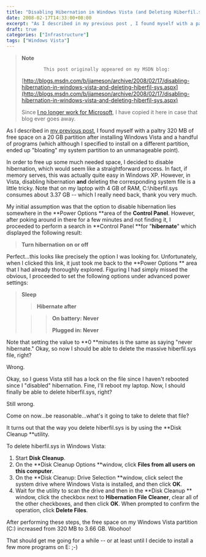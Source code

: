 ```yaml
---
title: "Disabling Hibernation in Windows Vista (and Deleting Hiberfil.sys)"
date: 2008-02-17T14:33:00+08:00
excerpt: "As I described in my previous post , I found myself with a paltry 320 MB of free space on a 20 GB partition after installing Windows Vista and a handful of programs (which although I specified to install on a different partition, ended up \"bloating\" my..."
draft: true
categories: ["Infrastructure"]
tags: ["Windows Vista"]
---
```


> **Note**
> 
>             This post originally appeared on my MSDN blog:  
>   
> 
> 
> [http://blogs.msdn.com/b/jjameson/archive/2008/02/17/disabling-hibernation-in-windows-vista-and-deleting-hiberfil-sys.aspx](http://blogs.msdn.com/b/jjameson/archive/2008/02/17/disabling-hibernation-in-windows-vista-and-deleting-hiberfil-sys.aspx)
> 
> 
> Since [I no longer work for Microsoft](/blog/jjameson/2011/09/02/last-day-with-microsoft), I have copied it here in case that blog                 ever goes away.


As I described in [my previous post](/blog/jjameson/2008/02/17/an-update-on-disk-space-usage-by-windows-vista), I found myself with a paltry 320 MB of free space on a         20 GB partition after installing Windows Vista and a handful of programs (which         although I specified to install on a different partition, ended up "bloating" my         system partition to an unmanageable point).

In order to free up some much needed space, I decided to disable hibernation, which         would seem like a straightforward process. In fact, if memory serves, this was actually         quite easy in Windows XP. However, in Vista, disabling hibernation **and**         deleting the corresponding system file is a little tricky. Note that on my laptop         with 4 GB of RAM, C:\hiberfil.sys consumes about 3.37 GB -- which I really need         back, thank you very much.

My initial assumption was that the option to disable hibernation lies somewhere         in the **Power Options **area of the **Control Panel**.         However, after poking around in there for a few minutes and not finding it, I proceeded         to perform a search in **Control Panel **for "**hibernate**"         which displayed the following result:


> **Turn hibernation on or off**


Perfect...this looks like precisely the option I was looking for. Unfortunately,         when I clicked this link, it just took me back to the **Power Options **         area that I had already thoroughly explored. Figuring I had simply missed the obvious,         I proceeded to set the following options under advanced power settings:


> **Sleep**
> 
> 
> > **Hibernate after**
> 
> 
> 
> > > **On battery: Never**
> > > 
> > > **Plugged in: Never**


Note that setting the value to **0 **minutes is the same as saying         "never hibernate." Okay, so now I should be able to delete the massive hiberfil.sys         file, right?

Wrong.

Okay, so I guess Vista still has a lock on the file since I haven't rebooted since         I "disabled" hibernation. Fine, I'll reboot my laptop. Now, I should finally be         able to delete hiberfil.sys, right?

Still wrong.

Come on now...be reasonable...what's it going to take to delete that file?

It turns out that the way you delete hiberfil.sys is by using the **Disk Cleanup
        **utility.

To delete hiberfil.sys in Windows Vista:

1. Start **Disk Cleanup**.
2. On the **Disk Cleanup Options **window, click **Files from all users
                    on this computer**.
3. On the **Disk Cleanup: Drive Selection **window, click select the system
                    drive where Windows Vista is installed, and then click **OK**.
4. Wait for the utility to scan the drive and then in the **Disk Cleanup **
                    window, click the checkbox next to **Hibernation File Cleaner**, clear
                    all of the other checkboxes, and then click **OK**. When prompted to
                    confirm the operation, click **Delete Files**.


After performing these steps, the free space on my Windows Vista partition (C:)         increased from 320 MB to 3.66 GB. Woohoo!

That should get me going for a while -- or at least until I decide to install a         few more programs on E: ;-)

